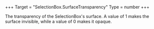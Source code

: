 +++
Target = "SelectionBox.SurfaceTransparency"
Type = number
+++

The transparency of the SelectionBox's surface. A value of 1 makes the surface invisible, while a value of 0 makes it opaque.
